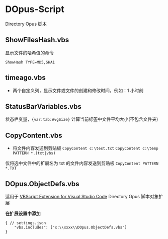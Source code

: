 # DOpus-Script
Directory Opus 脚本

## ShowFilesHash.vbs
显示文件的哈希值的命令
```
ShowHash TYPE=MD5,SHA1 
```
## timeago.vbs
* 两个自定义列，显示文件或文件的创建和修改时间，例如：1 小时前

## StatusBarVariables.vbs
状态栏变量，`{var:tab:AvgSize}` 计算当前标签中文件平均大小(不包含文件夹)

## CopyContent.vbs
* 将文件内容发送到剪贴板
`CopyContent c:\test.txt`
`CopyContent c:\temp PATTERN *.(txt|vbs)`

仅将选中文件中的扩展名为 txt 的文件内容发送到剪贴板
`CopyContent PATTERN *.TXT`

## DOpus.ObjectDefs.vbs
适用于 <a href="https://github.com/Serpen/VBS-VSCode" target="_blank">VBScript Extension for Visual Studio Code</a> Directory Opus 脚本对象扩展

**在扩展设置中添加**
```
{ // settings.json
    "vbs.includes": ["x:\\xxxx\\DOpus.ObjectDefs.vbs"]
}
```

